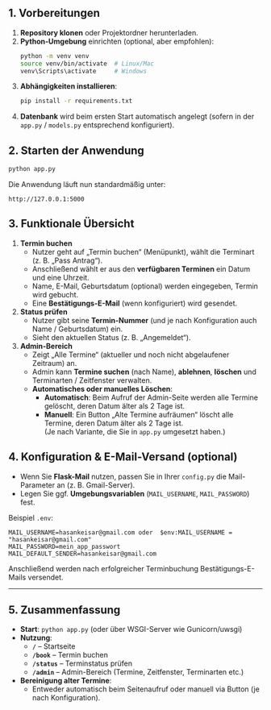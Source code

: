

## 1. Vorbereitungen

1. **Repository klonen** oder Projektordner herunterladen.  
2. **Python-Umgebung** einrichten (optional, aber empfohlen):  
   ```bash
   python -m venv venv
   source venv/bin/activate  # Linux/Mac
   venv\Scripts\activate     # Windows
   ```
3. **Abhängigkeiten installieren**:  
   ```bash
   pip install -r requirements.txt
   ```
4. **Datenbank** wird beim ersten Start automatisch angelegt (sofern in der `app.py` / `models.py` entsprechend konfiguriert).  

## 2. Starten der Anwendung

```bash
python app.py
```

Die Anwendung läuft nun standardmäßig unter:
```
http://127.0.0.1:5000
```

## 3. Funktionale Übersicht

1. **Termin buchen**  
   - Nutzer geht auf „Termin buchen“ (Menüpunkt), wählt die Terminart (z. B. „Pass Antrag“).  
   - Anschließend wählt er aus den **verfügbaren Terminen** ein Datum und eine Uhrzeit.  
   - Name, E-Mail, Geburtsdatum (optional) werden eingegeben, Termin wird gebucht.  
   - Eine **Bestätigungs-E-Mail** (wenn konfiguriert) wird gesendet.  
2. **Status prüfen**  
   - Nutzer gibt seine **Termin-Nummer** (und je nach Konfiguration auch Name / Geburtsdatum) ein.  
   - Sieht den aktuellen Status (z. B. „Angemeldet“).  
3. **Admin-Bereich**  
   - Zeigt „Alle Termine“ (aktueller und noch nicht abgelaufener Zeitraum) an.  
   - Admin kann **Termine suchen** (nach Name), **ablehnen**, **löschen** und Terminarten / Zeitfenster verwalten.  
   - **Automatisches oder manuelles Löschen**:  
     - **Automatisch**: Beim Aufruf der Admin-Seite werden alle Termine gelöscht, deren Datum älter als 2 Tage ist.  
     - **Manuell**: Ein Button „Alte Termine aufräumen“ löscht alle Termine, deren Datum älter als 2 Tage ist.  
       (Je nach Variante, die Sie in `app.py` umgesetzt haben.)

## 4. Konfiguration & E-Mail-Versand (optional)

- Wenn Sie **Flask-Mail** nutzen, passen Sie in Ihrer `config.py` die Mail-Parameter an (z. B. Gmail-Server).  
- Legen Sie ggf. **Umgebungsvariablen** (`MAIL_USERNAME`, `MAIL_PASSWORD`) fest.  

Beispiel `.env`:
```
MAIL_USERNAME=hasankeisar@gmail.com oder  $env:MAIL_USERNAME = "hasankeisar@gmail.com"
MAIL_PASSWORD=mein_app_passwort
MAIL_DEFAULT_SENDER=hasankeisar@gmail.com
```

Anschließend werden nach erfolgreicher Terminbuchung Bestätigungs-E-Mails versendet.

---

## 5. Zusammenfassung

- **Start**: `python app.py` (oder über WSGI-Server wie Gunicorn/uwsgi)  
- **Nutzung**:  
  - **`/`** – Startseite  
  - **`/book`** – Termin buchen  
  - **`/status`** – Terminstatus prüfen  
  - **`/admin`** – Admin-Bereich (Termine, Zeitfenster, Terminarten etc.)  
- **Bereinigung alter Termine**:  
  - Entweder automatisch beim Seitenaufruf oder manuell via Button (je nach Konfiguration).  
